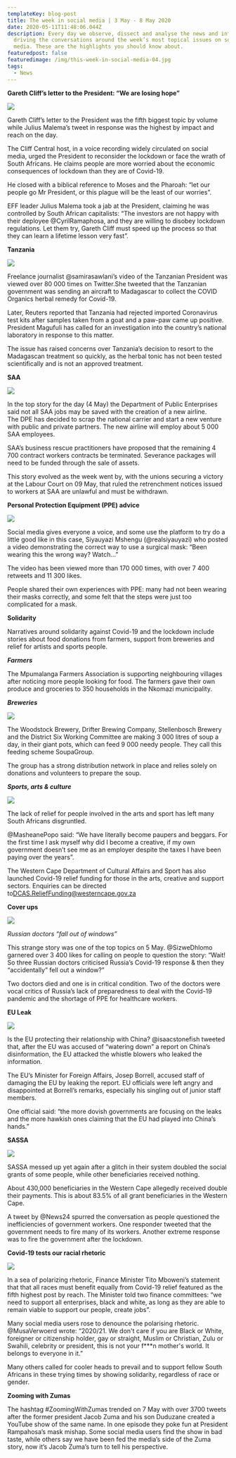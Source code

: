 ```yaml
---
templateKey: blog-post
title: The week in social media | 3 May - 8 May 2020
date: 2020-05-11T11:48:06.044Z
description: Every day we observe, dissect and analyse the news and information
  driving the conversations around the week’s most topical issues on social
  media. These are the highlights you should know about.
featuredpost: false
featuredimage: /img/this-week-in-social-media-04.jpg
tags:
  - News
---
```

**Gareth Cliff’s letter to the President: “We are losing hope”**

![](/img/gareth-cliff.jpg)

Gareth Cliff’s letter to the President was the fifth biggest topic by volume while Julius Malema’s tweet in response was the highest by impact and reach on the day.

The Cliff Central host, in a voice recording widely circulated on social media, urged the President to reconsider the lockdown or face the wrath of South Africans. He claims people are more worried about the economic consequences of lockdown than they are of Covid-19.

He closed with a biblical reference to Moses and the Pharoah: “let our people go Mr President, or this plague will be the least of our worries”.

EFF leader Julius Malema took a jab at the President, claiming he was controlled by South African capitalists: “The investors are not happy with their deployee @CyrilRamaphosa, and they are willing to disobey lockdown regulations. Let them try, Gareth Cliff must speed up the process so that they can learn a lifetime lesson very fast”.

**Tanzania**

![](/img/tanzania.jpg)

Freelance journalist @samirasawlani’s video of the Tanzanian President was viewed over 80 000 times on Twitter.She tweeted that the Tanzanian government was sending an aircraft to Madagascar to collect the COVID Organics herbal remedy for Covid-19.

Later, Reuters reported that Tanzania had rejected imported Coronavirus test kits after samples taken from a goat and a paw-paw came up positive. President Magufuli has called for an investigation into the country’s national laboratory in response to this matter.

The issue has raised concerns over Tanzania’s decision to resort to the Madagascan treatment so quickly, as the herbal tonic has not been tested scientifically and is not an approved treatment.

**SAA**

![](/img/saa.jpg)

In the top story for the day (4 May) the Department of Public Enterprises said not all SAA jobs may be saved with the creation of a new airline.\
The DPE has decided to scrap the national carrier and start a new venture with public and private partners. The new airline will employ about 5 000 SAA employees.

SAA’s business rescue practitioners have proposed that the remaining 4 700 contract workers contracts be terminated. Severance packages will need to be funded through the sale of assets.

This story evolved as the week went by, with the unions securing a victory at the Labour Court on 09 May, that ruled the retrenchment notices issued to workers at SAA are unlawful and must be withdrawn.

**Personal Protection Equipment (PPE) advice**

![](/img/personal-protection-equipment-ppe-.jpg)

Social media gives everyone a voice, and some use the platform to try do a little good like in this case, Siyauyazi Mshengu (@realsiyauyazi) who posted a video demonstrating the correct way to use a surgical mask: “Been wearing this the wrong way? Watch...”

The video has been viewed more than 170 000 times, with over 7 400 retweets and 11 300 likes.

People shared their own experiences with PPE: many had not been wearing their masks correctly, and some felt that the steps were just too complicated for a mask.

**Solidarity**

Narratives around solidarity against Covid-19 and the lockdown include stories about food donations from farmers, support from breweries and relief for artists and sports people.

***Farmers***

The Mpumalanga Farmers Association is supporting neighbouring villages after noticing more people looking for food. The farmers gave their own produce and groceries to 350 households in the Nkomazi municipality.

***Breweries***

![](/img/breweries.jpg)

The Woodstock Brewery, Drifter Brewing Company, Stellenbosch Brewery and the District Six Working Committee are making 3 000 litres of soup a day, in their giant pots, which can feed 9 000 needy people. They call this feeding scheme SoupaGroup.

The group has a strong distribution network in place and relies solely on donations and volunteers to prepare the soup.

***Sports, arts & culture***

![](/img/art-and-culture.jpg)

The lack of relief for people involved in the arts and sport has left many South Africans disgruntled.

@MasheanePopo said: “We have literally become paupers and beggars. For the first time I ask myself why did I become a creative, if my own government doesn’t see me as an employer despite the taxes I have been paying over the years”.

The Western Cape Department of Cultural Affairs and Sport has also launched Covid-19 relief funding for those in the arts, creative and support sectors. Enquiries can be directed to[DCAS.ReliefFunding@westerncape.gov.za](mailto:DCAS.ReliefFunding@westerncape.gov.za)

**Cover ups**

![](/img/cover-ups.jpg)

*Russian doctors “fall out of windows”*

This strange story was one of the top topics on 5 May. @SizweDhlomo garnered over 3 400 likes for calling on people to question the story: “Wait! So three Russian doctors criticised Russia’s Covid-19 response & then they “accidentally” fell out a window?”

Two doctors died and one is in critical condition. Two of the doctors were vocal critics of Russia’s lack of preparedness to deal with the Covid-19 pandemic and the shortage of PPE for healthcare workers.

**EU Leak**

![](/img/eu-china.jpg)

Is the EU protecting their relationship with China? @isaacstonefish tweeted that, after the EU was accused of “watering down” a report on China’s disinformation, the EU attacked the whistle blowers who leaked the information.

The EU’s Minister for Foreign Affairs, Josep Borrell, accused staff of damaging the EU by leaking the report. EU officials were left angry and disappointed at Borrell’s remarks, especially his singling out of junior staff members.

One official said: “the more dovish governments are focusing on the leaks and the more hawkish ones claiming that the EU had played into China’s hands.”

**SASSA**

![](/img/sasa-grant.jpg)

SASSA messed up yet again after a glitch in their system doubled the social grants of some people, while other beneficiaries received nothing.

About 430,000 beneficiaries in the Western Cape allegedly received double their payments. This is about 83.5% of all grant beneficiaries in the Western Cape.

A tweet by @News24 spurred the conversation as people questioned the inefficiencies of government workers. One responder tweeted that the government needs to fire many of its workers. Another extreme response was to fire the government after the lockdown.

**Covid-19 tests our racial rhetoric**

![](/img/racial-rhetoric.jpg)

In a sea of polarizing rhetoric, Finance Minister Tito Mboweni’s statement that that all races must benefit equally from Covid-19 relief featured as the fifth highest post by reach. The Minister told two finance committees: “we need to support all enterprises, black and white, as long as they are able to remain viable to support our people, create jobs”.

Many social media users rose to denounce the polarising rhetoric. @MusaVerwoerd wrote: “2020/21. We don't care if you are Black or White, foreigner or citizenship holder, gay or straight, Muslim or Christian, Zulu or Swahili, celebrity or president, this is not your f\*\**n mother's world. It belongs to everyone in it.”

Many others called for cooler heads to prevail and to support fellow South Africans in these trying times by showing solidarity, regardless of race or gender.

**Zooming with Zumas**

The hashtag #ZoomingWithZumas trended on 7 May with over 3700 tweets after the former president Jacob Zuma and his son Duduzane created a YouTube show of the same name. In one episode they poke fun at President Rampahosa’s mask mishap. Some social media users find the show in bad taste, while others say we have been fed the media’s side of the Zuma story, now it’s Jacob Zuma’s turn to tell his perspective.